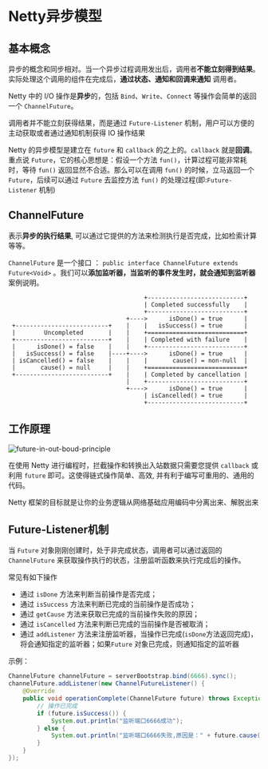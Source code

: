 # Netty异步模型
## 基本概念
异步的概念和同步相对。当一个异步过程调用发出后，调用者**不能立刻得到结果**。实际处理这个调用的组件在完成后，**通过状态、通知和回调来通知** 调用者。

Netty  中的 I/O 操作是**异步**的，包括 `Bind`、`Write`、`Connect` 等操作会简单的返回一个 `ChannelFuture`。

调用者并不能立刻获得结果，而是通过 `Future-Listener` 机制，用户可以方便的主动获取或者通过通知机制获得 IO  操作结果

Netty 的异步模型是建立在 `future` 和 `callback` 的之上的。`callback` 就是**回调**。重点说 `Future`，它的核心思想是：假设一个方法 `fun()`，计算过程可能非常耗时，等待 `fun()` 返回显然不合适。那么可以在调用 `fun()` 的时候，立马返回一个 `Future`，后续可以通过 `Future` 去监控方法 `fun()`  的处理过程(即:`Future-Listener` 机制)

## ChannelFuture
表示**异步的执行结果**,  可以通过它提供的方法来检测执行是否完成，比如检索计算等等。

`ChannelFuture` 是一个接口 ： `public interface ChannelFuture extends Future<Void>` 。我们可以**添加监听器，当监听的事件发生时，就会通知到监听器**  案例说明。

                                          +---------------------------+
                                          | Completed successfully    |
                                          +---------------------------+
                                     +---->      isDone() = true      |
     +--------------------------+    |    |   isSuccess() = true      |
     |        Uncompleted       |    |    +===========================+
     +--------------------------+    |    | Completed with failure    |
     |      isDone() = false    |    |    +---------------------------+
     |   isSuccess() = false    |----+---->      isDone() = true      |
     | isCancelled() = false    |    |    |       cause() = non-null  |
     |       cause() = null     |    |    +===========================+
     +--------------------------+    |    | Completed by cancellation |
                                     |    +---------------------------+
                                     +---->      isDone() = true      |
                                          | isCancelled() = true      |
                                          +---------------------------+
## 工作原理
![future-in-out-boud-principle](/assets/future-in-out-boud-principle.jpg)

在使用 Netty 进行编程时，拦截操作和转换出入站数据只需要您提供 `callback` 或利用 `future` 即可。这使得链式操作简单、高效,  并有利于编写可重用的、通用的代码。

Netty 框架的目标就是让你的业务逻辑从网络基础应用编码中分离出来、解脱出来

## Future-Listener机制
当 `Future` 对象刚刚创建时，处于非完成状态，调用者可以通过返回的 `ChannelFuture`  来获取操作执行的状态，注册监听函数来执行完成后的操作。

常见有如下操作
* 通过 `isDone` 方法来判断当前操作是否完成；
* 通过 `isSuccess` 方法来判断已完成的当前操作是否成功；
* 通过 `getCause` 方法来获取已完成的当前操作失败的原因；
* 通过 `isCancelled` 方法来判断已完成的当前操作是否被取消；
* 通过 `addListener` 方法来注册监听器，当操作已完成(`isDone`方法返回完成)，将会通知指定的监听器；如果`Future` 对象已完成，则通知指定的监听器

示例：
```java
ChannelFuture channelFuture = serverBootstrap.bind(6666).sync();
channelFuture.addListener(new ChannelFutureListener() {
	@Override
	public void operationComplete(ChannelFuture future) throws Exception {
		// 操作已完成
		if (future.isSuccess()) {
			System.out.println("监听端口6666成功");
		} else {
			System.out.println("监听端口6666失败,原因是：" + future.cause());
		}
	}
});
```

